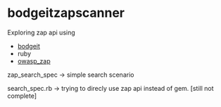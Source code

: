 # bodgeitzapscanner
Exploring zap api using

* [bodgeit](https://github.com/psiinon/bodgeit)
* ruby
* [owasp_zap](https://github.com/SUSE/owasp_zap)


zap_search_spec -> simple search scenario



search_spec.rb -> trying to direcly use zap api instead of gem. [still not complete]




